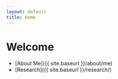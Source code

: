 ```yaml
---
layout: default
title: Home
---
```


# Welcome

- [About Me]({{ site.baseurl }}/about/me)
- [Research]({{ site.baseurl }}/research/)

